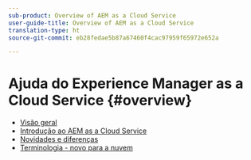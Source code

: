 ```yaml
---
sub-product: Overview of AEM as a Cloud Service
user-guide-title: Overview of AEM as a Cloud Service
translation-type: ht
source-git-commit: eb28fedae5b87a67460f4cac97959f65972e652a

---
```



# Ajuda do Experience Manager as a Cloud Service {#overview}

+ [Visão geral](/help/overview/home.md)
+ [Introdução ao AEM as a Cloud Service](introduction.md)
+ [Novidades e diferenças](what-is-new-and-different.md)
+ [Terminologia - novo para a nuvem](terminology.md)
